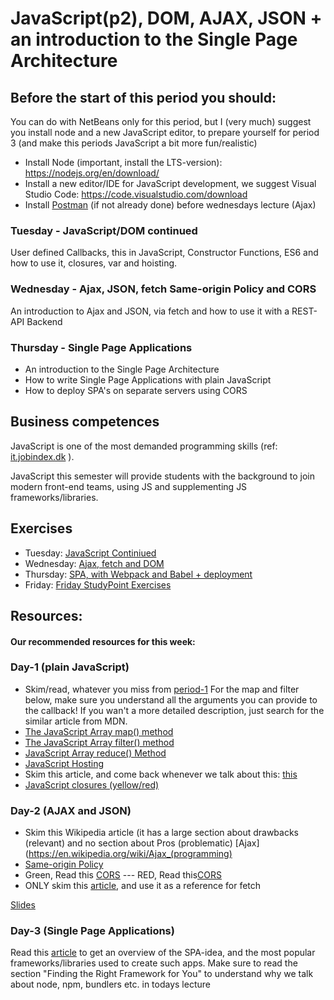 
# JavaScript(p2), DOM, AJAX, JSON + an introduction to the Single Page Architecture

## Before the start of this period you should:
You can do with NetBeans only for this period, but I (very much) suggest you install node and a new JavaScript editor, to prepare yourself for period 3 (and make this periods JavaScript a bit more fun/realistic)
- Install Node (important, install the LTS-version): https://nodejs.org/en/download/ 
- Install a new editor/IDE for JavaScript development, we suggest Visual Studio Code: https://code.visualstudio.com/download 
- Install [Postman](https://www.getpostman.com/) (if not already done) before wednesdays lecture (Ajax)


### Tuesday - JavaScript/DOM continued
User defined Callbacks, this in JavaScript, Constructor Functions, ES6 and how to use it, closures, var and hoisting.

### Wednesday - Ajax, JSON, fetch Same-origin Policy and CORS
An introduction to Ajax and JSON, via fetch and how to use it with a REST-API Backend

### Thursday - Single Page Applications
- An introduction to the Single Page Architecture
- How to write Single Page Applications with plain JavaScript
- How to deploy SPA's on separate servers using CORS

## Business competences

JavaScript is one of the most demanded programming skills (ref: [it.jobindex.dk](https://it.jobindex.dk/jobsoegning?q=javascript&supid=1) ).

JavaScript this semester will provide students with the background to join modern front-end teams, using JS and supplementing JS frameworks/libraries.

## Exercises 
- Tuesday: [JavaScript Continiued](#)
- Wednesday: [Ajax, fetch and DOM](#)
- Thursday: [SPA, with Webpack and Babel + deployment]() 
- Friday:  [Friday StudyPoint Exercises](#)


## Resources: 

#### Our recommended resources for this week:
### Day-1 (plain JavaScript)
- Skim/read, whatever you miss from [period-1](https://github.com/Cphdat3sem2018s/JavaScript)
For the map and filter below, make sure you understand all the arguments you can provide to the callback!
If you wan't a more detailed description, just search for the similar article from MDN.
- [The JavaScript Array map() method](https://www.w3schools.com/jsref/jsref_map.asp)
- [The JavaScript Array filter() method](https://www.w3schools.com/jsref/jsref_filter.asp) 
- [JavaScript Array reduce() Method](https://www.w3schools.com/jsref/jsref_reduce.asp)
- [JavaScript Hosting](https://www.w3schools.com/js/js_hoisting.asp)
- Skim this article, and come back whenever we talk about this: [this](https://developer.mozilla.org/en-US/docs/Web/JavaScript/Reference/Operators/this)
- [JavaScript closures (yellow/red)](https://www.w3schools.com/js/js_function_closures.asp)


### Day-2 (AJAX and JSON)
- Skim this Wikipedia article (it has a large section about drawbacks (relevant) and no section about Pros (problematic) [Ajax](https://en.wikipedia.org/wiki/Ajax_(programming)
- [Same-origin Policy](https://en.wikipedia.org/wiki/Same-origin_policy)
- Green, Read this [CORS](https://en.wikipedia.org/wiki/Cross-origin_resource_sharing) --- RED, Read this[CORS](https://developer.mozilla.org/en-US/docs/Web/HTTP/CORS)
- ONLY skim this [article](https://developer.mozilla.org/en-US/docs/Web/API/Fetch_API/Using_Fetch), and use it as a reference for fetch

[Slides](https://docs.google.com/presentation/d/1iUnsncsUWj3lU7FdR9MnuC_jb4JzrlByDDYB7ieStwM/edit?usp=sharing)

### Day-3 (Single Page Applications)
Read this [article](https://www.codeschool.com/beginners-guide-to-web-development/single-page-applications) to get an overview of the SPA-idea, and the most popular frameworks/libraries used to create such apps.
Make sure to read the section "Finding the Right Framework for You" to understand why we talk about node, npm, bundlers etc. in todays lecture


